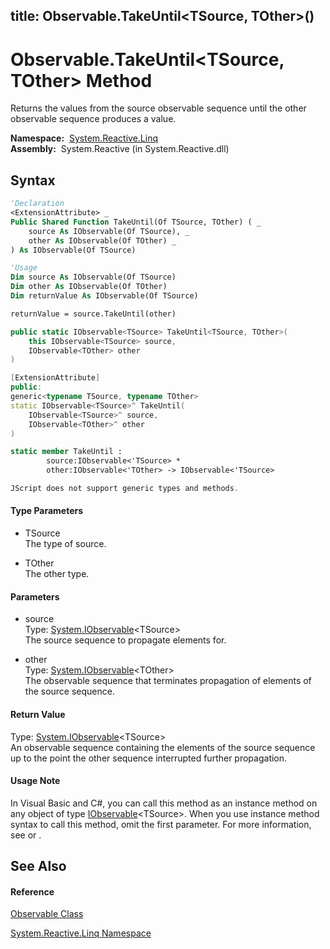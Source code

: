 title: Observable.TakeUntil<TSource, TOther>()
---
# Observable.TakeUntil\<TSource, TOther\> Method

Returns the values from the source observable sequence until the other observable sequence produces a value.

**Namespace:**  [System.Reactive.Linq](System.Reactive.Linq/System.Reactive.Linq)  
**Assembly:**  System.Reactive (in System.Reactive.dll)

## Syntax

```vb
'Declaration
<ExtensionAttribute> _
Public Shared Function TakeUntil(Of TSource, TOther) ( _
    source As IObservable(Of TSource), _
    other As IObservable(Of TOther) _
) As IObservable(Of TSource)
```

```vb
'Usage
Dim source As IObservable(Of TSource)
Dim other As IObservable(Of TOther)
Dim returnValue As IObservable(Of TSource)

returnValue = source.TakeUntil(other)
```

```csharp
public static IObservable<TSource> TakeUntil<TSource, TOther>(
    this IObservable<TSource> source,
    IObservable<TOther> other
)
```

```c++
[ExtensionAttribute]
public:
generic<typename TSource, typename TOther>
static IObservable<TSource>^ TakeUntil(
    IObservable<TSource>^ source, 
    IObservable<TOther>^ other
)
```

```fsharp
static member TakeUntil : 
        source:IObservable<'TSource> * 
        other:IObservable<'TOther> -> IObservable<'TSource> 
```

```javascript
JScript does not support generic types and methods.
```

#### Type Parameters

- TSource  
  The type of source.

- TOther  
  The other type.

#### Parameters

- source  
  Type: [System.IObservable](https://msdn.microsoft.com/en-us/library/Dd990377)\<TSource\>  
  The source sequence to propagate elements for.

- other  
  Type: [System.IObservable](https://msdn.microsoft.com/en-us/library/Dd990377)\<TOther\>  
  The observable sequence that terminates propagation of elements of the source sequence.

#### Return Value

Type: [System.IObservable](https://msdn.microsoft.com/en-us/library/Dd990377)\<TSource\>  
An observable sequence containing the elements of the source sequence up to the point the other sequence interrupted further propagation.

#### Usage Note

In Visual Basic and C\#, you can call this method as an instance method on any object of type [IObservable](https://msdn.microsoft.com/en-us/library/Dd990377)\<TSource\>. When you use instance method syntax to call this method, omit the first parameter. For more information, see [](https://msdn.microsoft.com/en-us/library/Bb384936) or [](https://msdn.microsoft.com/en-us/library/Bb383977).

## See Also

#### Reference

[Observable Class](Observable/Observable)

[System.Reactive.Linq Namespace](System.Reactive.Linq/System.Reactive.Linq)
